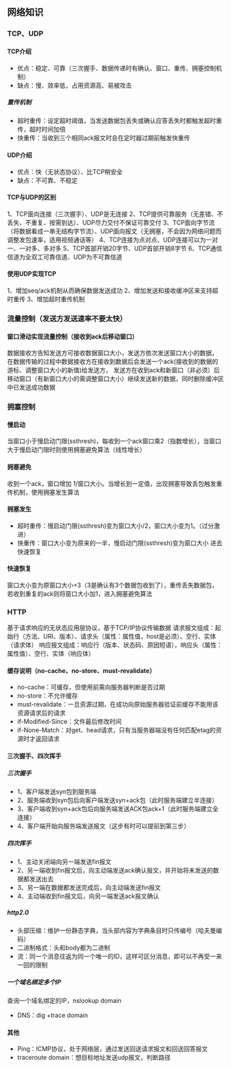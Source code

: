 ## 网络知识
### TCP、UDP
#### TCP介绍
- 优点：稳定、可靠（三次握手、数据传递时有确认、窗口、重传、拥塞控制机制）
- 缺点：慢、效率低，占用资源高、易被攻击

##### 重传机制
- 超时重传：设定超时阈值，当发送数据包丢失或确认应答丢失时都触发超时重传，超时时间加倍
- 快重传：当收到三个相同ack报文时会在定时器过期前触发快重传

#### UDP介绍
- 优点：快（无状态协议）、比TCP稍安全
- 缺点：不可靠、不稳定

#### TCP与UDP的区别
1、TCP面向连接（三次握手）、UDP是无连接
2、TCP提供可靠服务（无差错、不丢失、不重复、按需到达）、UDP尽力交付不保证可靠交付
3、TCP面向字节流（将数据看成一串无结构字节流）、UDP面向报文（无拥塞，不会因为网络问题而调整发包速率，适用视频通话等）
4、TCP连接为点对点、UDP连接可以为一对一、一对多、多对多
5、TCP首部开销20字节、UDP首部开销8字节
6、TCP通信信道为全双工可靠信道、UDP为不可靠信道

#### 使用UDP实现TCP
1、增加seq/ack机制从而确保数据发送成功
2、增加发送和接收缓冲区来支持超时重传
3、增加超时重传机制

### 流量控制（发送方发送速率不要太快）
#### 窗口滑动实现流量控制（接收到ack后移动窗口）
数据接收方告知发送方可接收数据窗口大小，发送方依次发送窗口大小的数据，
在数据传输的过程中数据接收方在接收到数据后会发送一个ack(接收到的数据的游标、调整窗口大小的新值)给发送方，
发送方在收到ack和新窗口（非必须）后移动窗口（有新窗口大小的需调整窗口大小）继续发送新的数据，同时删除缓冲区中已发送成功数据

### 拥塞控制
#### 慢启动
当窗口小于慢启动门限(ssthresh)，每收到一个ack窗口乘2（指数增长），当窗口大于慢启动门限时则使用拥塞避免算法（线性增长）
#### 拥塞避免
收到一个ack，窗口增加 1/窗口大小。当增长到一定值，出现拥塞导致丢包触发重传机制，使用拥塞发生算法
#### 拥塞发生
- 超时重传：慢启动门限(ssthresh)变为窗口大小/2，窗口大小变为1。（过分激进）
- 快重传：窗口大小变为原来的一半，慢启动门限(ssthresh)变为窗口大小
进去快速恢复
#### 快速恢复
窗口大小变为原窗口大小+3（3是确认有3个数据包收到了），重传丢失数据包，若收到重复的ack则将窗口大小加1，进入拥塞避免算法

### HTTP
基于请求响应的无状态应用层协议，基于TCP/IP协议传输数据
请求报文组成：起始行（方法、URI、版本）、请求头（属性：属性值，host是必须）、空行、实体（请求体）
响应报文组成：响应行（版本、状态码、原因短语），响应头（属性：属性值）、空行、实体（响应体）
#### 缓存说明（no-cache、no-store、must-revalidate）
- no-cache：可缓存，但使用前需向服务器判断是否过期
- no-store：不允许缓存
- must-revalidate：一旦资源过期，在成功向原始服务器验证前缓存不能用该资源请求后的请求
- if-Modified-Since：文件最后修改时间
- if-None-Match：对get、head请求，只有当服务器端没有任何匹配etag的资源时才返回请求

#### 三次握手、四次挥手
##### 三次握手
- 1、客户端发送syn包到服务端
- 2、服务端收到syn包后向客户端发送syn+ack包（此时服务端建立半连接）
- 3、客户端收到syn+ack包后向服务端发送ACK包ack+1（此时服务端建立全连接）
- 4、客户端开始向服务端发送报文（这步有时可以提前到第三步）
##### 四次挥手
- 1、主动关闭端向另一端发送fin报文
- 2、另一端收到fin报文后，向主动端发送ack确认报文，并开始将未发送的数据都发送出去
- 3、另一端在数据都发送完成后，向主动端发送fin报文
- 4、主动端收到fin报文后，向另一端发送ack报文确认

##### http2.0
- 头部压缩：维护一份静态字典，当头部内容为字典条目时只传编号（哈夫曼编码）
- 二进制格式：头和body都为二进制
- 流：同一个消息往返为同一个唯一的ID，这样可区分消息，即可以不再受一来一回的限制

##### 一个域名绑定多个IP
查询一个域名绑定的IP，nslookup domain

- DNS：dig +trace domain

#### 其他
- Ping：ICMP协议，处于网络层，通过发送回送请求报文和回送回答报文
- traceroute domain：想目标地址发送udp报文，判断路径